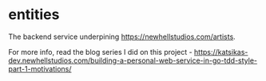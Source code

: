 # entities

The backend service underpining https://newhellstudios.com/artists.

For more info, read the blog series I did on this project - https://katsikas-dev.newhellstudios.com/building-a-personal-web-service-in-go-tdd-style-part-1-motivations/

